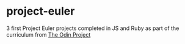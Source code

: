 project-euler
================

3 first Project Euler projects completed in JS and Ruby as part of the curriculum from [The Odin Project](http://www.theodinproject.com)
